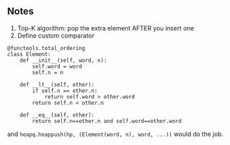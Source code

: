 ## Notes
1. Top-K algorithm: pop the extra element AFTER you insert one
2. Define custom comparator
```
@functools.total_ordering
class Element:
    def __init__(self, word, n):
        self.word = word
        self.n = n
    
    def __lt__(self, other):
        if self.n == other.n:
            return self.word > other.word
        return self.n < other.n
    
    def __eq__(self, other):
        return self.n==other.n and self.word==other.word
```
and `heapq.heappush(hp, (Element(word, n), word, ...))` would do the job.
